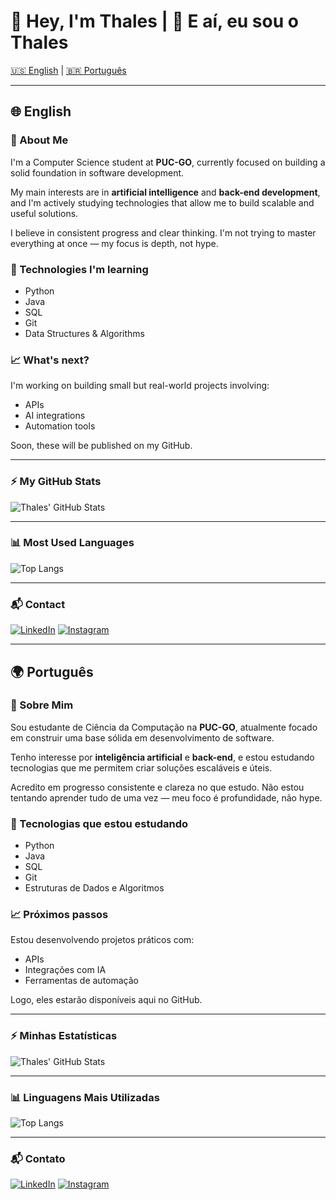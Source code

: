 # 👋 Hey, I'm Thales | 👋 E aí, eu sou o Thales

[🇺🇸 English](#-english) | [🇧🇷 Português](#-português)

---

## 🌐 English

### 🧠 About Me

I'm a Computer Science student at **PUC-GO**, currently focused on building a solid foundation in software development.

My main interests are in **artificial intelligence** and **back-end development**, and I'm actively studying technologies that allow me to build scalable and useful solutions.

I believe in consistent progress and clear thinking. I'm not trying to master everything at once — my focus is depth, not hype.

### 🧰 Technologies I'm learning

- Python
- Java
- SQL
- Git
- Data Structures & Algorithms

### 📈 What's next?

I'm working on building small but real-world projects involving:

- APIs
- AI integrations
- Automation tools

Soon, these will be published on my GitHub.

---

### ⚡ My GitHub Stats

![Thales' GitHub Stats](https://github-readme-stats.vercel.app/api?username=Thales-Caixeta&show_icons=true&theme=react&hide_border=false)

---

### 📊 Most Used Languages

![Top Langs](https://github-readme-stats.vercel.app/api/top-langs/?username=Thales-Caixeta&layout=compact&theme=react&hide_border=false)

---

### 📬 Contact

[![LinkedIn](https://img.shields.io/badge/LinkedIn-0A66C2?style=for-the-badge&logo=linkedin&logoColor=white)](https://www.linkedin.com/in/thales-caixeta-1735a52a8/)
[![Instagram](https://img.shields.io/badge/Instagram-E4405F?style=for-the-badge&logo=instagram&logoColor=white)](https://www.instagram.com/thales.caixeta)

---

## 🌍 Português

### 🧠 Sobre Mim

Sou estudante de Ciência da Computação na **PUC-GO**, atualmente focado em construir uma base sólida em desenvolvimento de software.

Tenho interesse por **inteligência artificial** e **back-end**, e estou estudando tecnologias que me permitem criar soluções escaláveis e úteis.

Acredito em progresso consistente e clareza no que estudo. Não estou tentando aprender tudo de uma vez — meu foco é profundidade, não hype.

### 🧰 Tecnologias que estou estudando

- Python
- Java
- SQL
- Git
- Estruturas de Dados e Algoritmos

### 📈 Próximos passos

Estou desenvolvendo projetos práticos com:

- APIs
- Integrações com IA
- Ferramentas de automação

Logo, eles estarão disponíveis aqui no GitHub.

---

### ⚡ Minhas Estatísticas

![Thales' GitHub Stats](https://github-readme-stats.vercel.app/api?username=Thales-Caixeta&show_icons=true&theme=react&hide_border=false&locale=pt-br)

---

### 📊 Linguagens Mais Utilizadas

![Top Langs](https://github-readme-stats.vercel.app/api/top-langs/?username=Thales-Caixeta&layout=compact&theme=react&hide_border=false)

---

### 📬 Contato

[![LinkedIn](https://img.shields.io/badge/LinkedIn-0A66C2?style=for-the-badge&logo=linkedin&logoColor=white)](https://www.linkedin.com/in/thales-caixeta-1735a52a8/)
[![Instagram](https://img.shields.io/badge/Instagram-E4405F?style=for-the-badge&logo=instagram&logoColor=white)](https://www.instagram.com/thales.caixeta)
